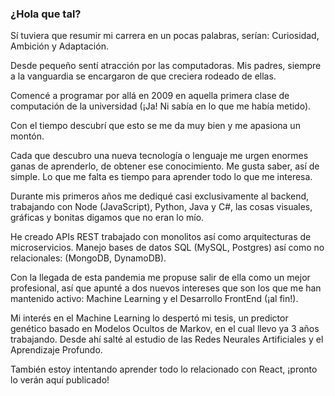### ¿Hola que tal?

Sí tuviera que resumir mi carrera en un pocas palabras, serían: Curiosidad, Ambición y Adaptación.

Desde pequeño sentí atracción por las computadoras. Mis padres, siempre a la vanguardia se encargaron de que creciera rodeado de ellas.

Comencé a programar por allá en 2009 en aquella primera clase de computación de la universidad (¡Ja! Ni sabía en lo que me había metido).

Con el tiempo descubrí que esto se me da muy bien y me apasiona un montón.

Cada que descubro una nueva tecnología o lenguaje me urgen enormes ganas de aprenderlo, de obtener ese conocimiento. Me gusta saber, así de simple. Lo que me falta es tiempo para aprender todo lo que me interesa.

Durante mis primeros años me dediqué casi exclusivamente al backend, trabajando con Node (JavaScript), Python, Java y C#, las cosas visuales, gráficas y bonitas digamos que no eran lo mío.

He creado APIs REST trabajado con monolitos así como arquitecturas de microservicios. Manejo bases de datos SQL (MySQL, Postgres) así como no relacionales: (MongoDB, DynamoDB).

Con la llegada de esta pandemia me propuse salir de ella como un mejor profesional, así que apunté a dos nuevos intereses que son los que me han mantenido activo: Machine Learning y el Desarrollo FrontEnd (¡al fin!).

Mi interés en el Machine Learning lo despertó mi tesis, un predictor genético basado en Modelos Ocultos de Markov, en el cual llevo ya 3 años trabajando. Desde ahí salté al estudio de las Redes Neurales Artificiales y el Aprendizaje Profundo.

También estoy intentando aprender todo lo relacionado con React, ¡pronto lo verán aquí publicado!

<!--
**seijasdz/seijasdz** is a ✨ _special_ ✨ repository because its `README.md` (this file) appears on your GitHub profile.

Here are some ideas to get you started:

- 🔭 I’m currently working on ...
- 🌱 I’m currently learning ...
- 👯 I’m looking to collaborate on ...
- 🤔 I’m looking for help with ...
- 💬 Ask me about ...
- 📫 How to reach me: ...
- 😄 Pronouns: ...
- ⚡ Fun fact: ...
-->
